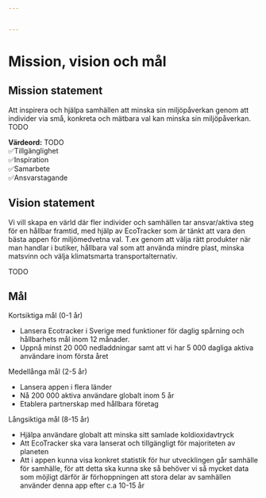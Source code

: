 ```yaml
---


---
```


<h1 id="mission-vision-och-mål">Mission, vision och mål</h1>
<h2 id="mission-statement">Mission statement</h2>
<p>Att inspirera och hjälpa samhällen att minska sin miljöpåverkan genom att individer via små, konkreta och mätbara val kan minska sin miljöpåverkan.<br>
TODO</p>
<p><strong>Värdeord:</strong> TODO<br>
✅Tillgänglighet<br>
✅Inspiration<br>
✅Samarbete<br>
✅Ansvarstagande</p>
<h2 id="vision-statement">Vision statement</h2>
<p>Vi vill skapa en värld där fler individer och samhällen tar ansvar/aktiva steg för en hållbar framtid, med hjälp av EcoTracker som är tänkt att vara den bästa appen för miljömedvetna val. T.ex genom att välja rätt produkter när man handlar i butiker, hållbara val som att använda mindre plast, minska matsvinn och välja klimatsmarta transportalternativ.</p>
<p>TODO</p>
<h2 id="mål">Mål</h2>
<p>Kortsiktiga mål (0-1 år)</p>
<ul>
<li>Lansera Ecotracker i Sverige med funktioner för daglig spårning och hållbarhets mål inom 12 månader.</li>
<li>Uppnå minst 20 000 nedladdningar samt att vi har 5 000 dagliga aktiva användare inom första året</li>
</ul>
<p>Medellånga mål (2-5 år)</p>
<ul>
<li>Lansera appen i flera länder</li>
<li>Nå 200 000 aktiva användare globalt inom 5 år</li>
<li>Etablera partnerskap med hållbara företag</li>
</ul>
<p>Långsiktiga mål (8-15 år)</p>
<ul>
<li>Hjälpa användare globalt att minska sitt samlade koldioxidavtryck</li>
<li>Att EcoTracker ska vara lanserat och tillgängligt för majoriteten av planeten</li>
<li>Att i appen kunna visa konkret statistik för hur utvecklingen går samhälle för samhälle, för att detta ska kunna ske så behöver vi så mycket data som möjligt därför är förhoppningen att stora delar av samhällen använder denna app efter c.a 10-15 år</li>
</ul>

